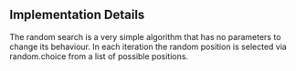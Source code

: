 ## Implementation Details

The random search is a very simple algorithm that has no parameters to change its behaviour.
In each iteration the random position is selected via random.choice 
from a list of possible positions.

